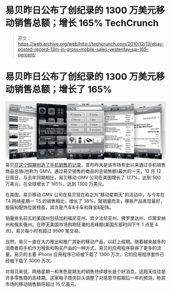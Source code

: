 # 易贝昨日公布了创纪录的 1300 万美元移动销售总额；增长 165% TechCrunch

> 原文：<https://web.archive.org/web/http://techcrunch.com/2010/12/13/ebay-posted-record-13m-in-gross-mobile-sales-yesterday-up-165-percent/>

# 易贝昨日公布了创纪录的 1300 万美元移动销售总额；增长了 165%

![](img/985943997d8ea834084aee69c8387b62.png)
易贝[在这个假期创造了手机销售的记录](https://web.archive.org/web/20230203141659/http://www.businesswire.com/news/home/20101213006698/en/eBay%C2%AE-Shoppers-Flock-Phones-Set-Records-Busiest)，宣布昨天是该市场有史以来通过手机销售商品总值(也称为 GMV，通过易贝销售的商品的总销售额)最大的一天。12 月 12 日周日，与去年同期相比，易贝移动 GMV 公司在美国增长了 127%，达到 500 万美元，在全球增长了 165%，达到 1300 万美元。

在美国，易贝移动 GMV 公司在易贝现在称之为“移动星期天”的活动中，与今年在 T4 网络星期一 T5 的销售相比，增长了 38%。就销量而言，哪些产品表现最好，服装和配饰位居榜首，其次是汽车&卡车和珠宝&配饰。

销量排名前五的美国州包括加利福尼亚州、宾夕法尼亚州、佛罗里达州、印第安纳州和俄亥俄州。在昨天美国市场购物狂潮的高峰期(美国东部时间下午 1 点至 4 点)，易贝每小时有超过 9500 笔交易。

当然，易贝一直在大力推出和推广其新的移动产品，以赶上假期。随着越来越多的消费者将手机作为搜索和购买产品的一种方式，易贝的应用程序获得了更多的流量。易贝的主要 iPhone 应用程序已经被下载了 1300 万次，它的应用程序套件已经被下载了 3000 万次。

对易贝来说，网络星期一和黑色星期五的销售持续增长是个好消息，这两天往往是许多零售商的高峰期。这家电子商务巨头调整了对感恩节假期后一年的预测，称其市场的移动销售额将超过 15 亿美元。